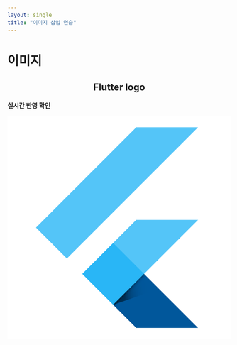 ```yaml
---
layout: single
title: "이미지 삽입 연습"
---
```


# 이미지
## **<center>Flutter logo</center>**


**실시간 반영 확인**

![flutter](../images/2022-01-08-image/flutter1.png)